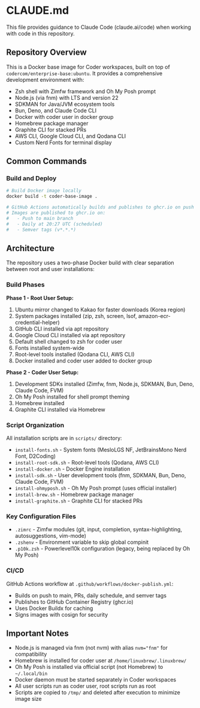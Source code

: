 # CLAUDE.md

This file provides guidance to Claude Code (claude.ai/code) when working with code in this repository.

## Repository Overview

This is a Docker base image for Coder workspaces, built on top of `codercom/enterprise-base:ubuntu`. It provides a comprehensive development environment with:
- Zsh shell with Zimfw framework and Oh My Posh prompt
- Node.js (via fnm) with LTS and version 22
- SDKMAN for Java/JVM ecosystem tools
- Bun, Deno, and Claude Code CLI
- Docker with coder user in docker group
- Homebrew package manager
- Graphite CLI for stacked PRs
- AWS CLI, Google Cloud CLI, and Qodana CLI
- Custom Nerd Fonts for terminal display

## Common Commands

### Build and Deploy
```bash
# Build Docker image locally
docker build -t coder-base-image .

# GitHub Actions automatically builds and publishes to ghcr.io on push to main
# Images are published to ghcr.io on:
#   - Push to main branch
#   - Daily at 20:27 UTC (scheduled)
#   - Semver tags (v*.*.*)
```

## Architecture

The repository uses a two-phase Docker build with clear separation between root and user installations:

### Build Phases

**Phase 1 - Root User Setup:**
1. Ubuntu mirror changed to Kakao for faster downloads (Korea region)
2. System packages installed (zip, zsh, screen, lsof, amazon-ecr-credential-helper)
3. GitHub CLI installed via apt repository
4. Google Cloud CLI installed via apt repository
5. Default shell changed to zsh for coder user
6. Fonts installed system-wide
7. Root-level tools installed (Qodana CLI, AWS CLI)
8. Docker installed and coder user added to docker group

**Phase 2 - Coder User Setup:**
1. Development SDKs installed (Zimfw, fnm, Node.js, SDKMAN, Bun, Deno, Claude Code, FVM)
2. Oh My Posh installed for shell prompt theming
3. Homebrew installed
4. Graphite CLI installed via Homebrew

### Script Organization

All installation scripts are in `scripts/` directory:
- `install-fonts.sh` - System fonts (MesloLGS NF, JetBrainsMono Nerd Font, D2Coding)
- `install-root-sdk.sh` - Root-level tools (Qodana, AWS CLI)
- `install-docker.sh` - Docker Engine installation
- `install-sdk.sh` - User development tools (fnm, SDKMAN, Bun, Deno, Claude Code, FVM)
- `install-ohmyposh.sh` - Oh My Posh prompt (uses official installer)
- `install-brew.sh` - Homebrew package manager
- `install-graphite.sh` - Graphite CLI for stacked PRs

### Key Configuration Files

- `.zimrc` - Zimfw modules (git, input, completion, syntax-highlighting, autosuggestions, vim-mode)
- `.zshenv` - Environment variable to skip global compinit
- `.p10k.zsh` - Powerlevel10k configuration (legacy, being replaced by Oh My Posh)

### CI/CD

GitHub Actions workflow at `.github/workflows/docker-publish.yml`:
- Builds on push to main, PRs, daily schedule, and semver tags
- Publishes to GitHub Container Registry (ghcr.io)
- Uses Docker Buildx for caching
- Signs images with cosign for security

## Important Notes

- Node.js is managed via fnm (not nvm) with alias `nvm="fnm"` for compatibility
- Homebrew is installed for coder user at `/home/linuxbrew/.linuxbrew/`
- Oh My Posh is installed via official script (not Homebrew) to `~/.local/bin`
- Docker daemon must be started separately in Coder workspaces
- All user scripts run as coder user, root scripts run as root
- Scripts are copied to `/tmp/` and deleted after execution to minimize image size